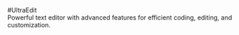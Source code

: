 #UltraEdit
<br/>
Powerful text editor with advanced features for efficient coding, editing, and customization.